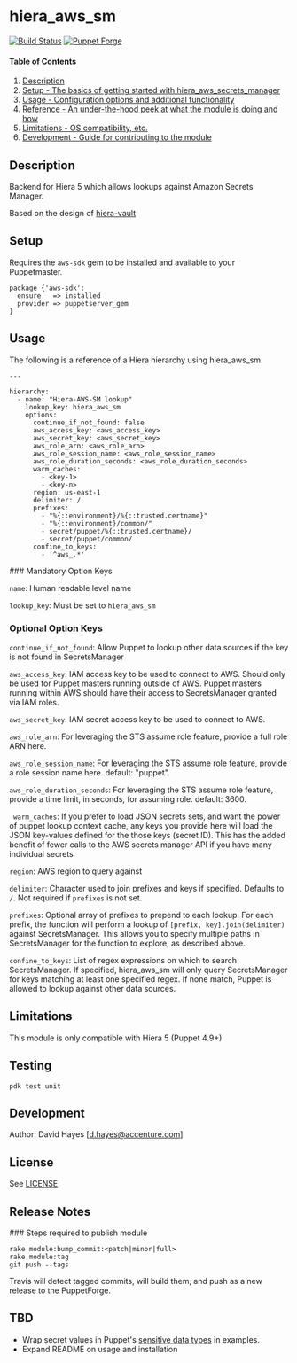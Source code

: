 
# hiera_aws_sm
[![Build Status](https://travis-ci.org/Accenture/hiera-aws-sm.svg?branch=master)](https://travis-ci.org/Accenture/hiera-aws-sm)
[![Puppet Forge](https://img.shields.io/puppetforge/v/accenture/hiera_aws_sm.svg)](https://forge.puppet.com/accenture/hiera_aws_sm)



#### Table of Contents

1. [Description](#description)
2. [Setup - The basics of getting started with hiera_aws_secrets_manager](#setup)
3. [Usage - Configuration options and additional functionality](#usage)
4. [Reference - An under-the-hood peek at what the module is doing and how](#reference)
5. [Limitations - OS compatibility, etc.](#limitations)
6. [Development - Guide for contributing to the module](#development)

## Description

Backend for Hiera 5 which allows lookups against Amazon Secrets Manager.

Based on the design of [hiera-vault](https://github.com/davealden/hiera-vault/blob/master/lib/puppet/functions/hiera_vault.rb)

## Setup

Requires the `aws-sdk` gem to be installed and available to your
Puppetmaster.

```
package {'aws-sdk':
  ensure   => installed
  provider => puppetserver_gem
}
```

## Usage

The following is a reference of a Hiera hierarchy using hiera_aws_sm.

```
---

hierarchy:
  - name: "Hiera-AWS-SM lookup"
    lookup_key: hiera_aws_sm
    options:
      continue_if_not_found: false
      aws_access_key: <aws_access_key>
      aws_secret_key: <aws_secret_key>
      aws_role_arn: <aws_role_arn>
      aws_role_session_name: <aws_role_session_name>
      aws_role_duration_seconds: <aws_role_duration_seconds>
      warm_caches:
        - <key-1>
        - <key-n>
      region: us-east-1
      delimiter: /
      prefixes: 
        - "%{::environment}/%{::trusted.certname}"
        - "%{::environment}/common/"
        - secret/puppet/%{::trusted.certname}/
        - secret/puppet/common/
      confine_to_keys:
        - '^aws_.*'

```

### Mandatory Option Keys

`name`: Human readable level name

`lookup_key`: Must be set to `hiera_aws_sm`

### Optional Option Keys

`continue_if_not_found`: Allow Puppet to lookup other data sources if the
key is not found in SecretsManager

`aws_access_key`: IAM access key to be used to connect to AWS. Should only
be used for Puppet masters running outside of AWS. Puppet masters running
within AWS should have their access to SecretsManager granted via IAM
roles.

`aws_secret_key`: IAM secret access key to be used to connect to AWS. 

`aws_role_arn`: For leveraging the STS assume role feature, provide a full role ARN here.

`aws_role_session_name`: For leveraging the STS assume role feature, provide a role
session name here. default: "puppet".

`aws_role_duration_seconds`: For leveraging the STS assume role feature, provide a time
limit, in seconds, for assuming role. default: 3600.

` warm_caches`: If you prefer to load JSON secrets sets, and want the power of puppet
lookup context cache, any keys you provide here will load the JSON key-values defined
for the those keys (secret ID). This has the added benefit of fewer calls to the
AWS secrets manager API if you have many individual secrets

`region`: AWS region to query against

`delimiter`: Character used to join prefixes and keys if specified.
Defaults to `/`. Not required if `prefixes` is not set.

`prefixes`: Optional array of prefixes to prepend to each lookup. For each
prefix, the function will perform a lookup of `[prefix, key].join(delimiter)` against
SecretsManager. This allows you to specify multiple paths in
SecretsManager for the function to explore, as described above.

`confine_to_keys`: List of regex expressions on which to search
SecretsManager. If specified, hiera_aws_sm will only query SecretsManager
for keys matching at least one specified regex. If none match, Puppet is
allowed to lookup against other data sources. 


## Limitations

This module is only compatible with Hiera 5 (Puppet 4.9+)

## Testing

```
pdk test unit
```

## Development

Author: David Hayes [d.hayes@accenture.com]

## License

See [LICENSE](LICENSE.md)

## Release Notes

### Steps required to publish module

```
rake module:bump_commit:<patch|minor|full>
rake module:tag
git push --tags
```

Travis will detect tagged commits, will build them, and push as a new
release to the PuppetForge.

## TBD

- Wrap secret values in Puppet's [sensitive data types](https://puppet.com/docs/puppet/5.5/lang_data_sensitive.html) in examples.
- Expand README on usage and installation

